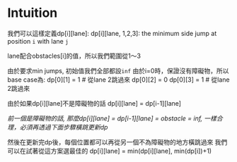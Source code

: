 # Intuition

我們可以這樣定義dp[i][lane]:
dp[i][lane, 1,2,3]: the minimum side jump at position `i` with lane `j`

lane配合obstacles[i]的值，所以我們範圍從1～3

由於要求min jumps, 初始值我們全部都設`inf`
由於i=0時，保證沒有障礙物，所以base case為:
dp[0][1] = 1 # 從lane 2跳過來
dp[0][2] = 0
dp[0][3] = 1 # 從lane 2跳過來

由於如果dp[i][lane]不是障礙物的話
dp[i][lane] = dp[i-1][lane]

*前一個是障礙物的話, 那麼dp[i][lane] = dp[i-1][lane] = obstacle = inf, 一樣合理，必須再透過下面步驟橫跳更新dp*

然後在更新完dp後，每個位置都可以再從另一個不為障礙物的地方橫跳過來
我們可以在試著從這方案選最佳的
dp[i][lane] = min(dp[i][lane], min(dp[i])+1)
